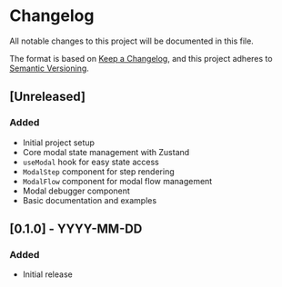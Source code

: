 # Changelog

All notable changes to this project will be documented in this file.

The format is based on [Keep a Changelog](https://keepachangelog.com/en/1.0.0/),
and this project adheres to [Semantic Versioning](https://semver.org/spec/v2.0.0.html).

## [Unreleased]

### Added
- Initial project setup
- Core modal state management with Zustand
- `useModal` hook for easy state access
- `ModalStep` component for step rendering
- `ModalFlow` component for modal flow management
- Modal debugger component
- Basic documentation and examples

## [0.1.0] - YYYY-MM-DD

### Added
- Initial release 
